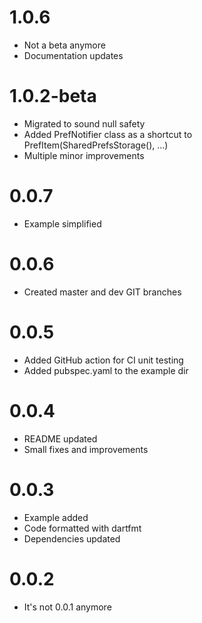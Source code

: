 # 1.0.6

- Not a beta anymore
- Documentation updates 

# 1.0.2-beta

- Migrated to sound null safety
- Added PrefNotifier class as a shortcut to PrefItem(SharedPrefsStorage(), ...)
- Multiple minor improvements 

# 0.0.7

- Example simplified

# 0.0.6

- Created master and dev GIT branches

# 0.0.5

- Added GitHub action for CI unit testing
- Added pubspec.yaml to the example dir

# 0.0.4

- README updated
- Small fixes and improvements

# 0.0.3

- Example added
- Code formatted with dartfmt
- Dependencies updated

# 0.0.2

- It's not 0.0.1 anymore